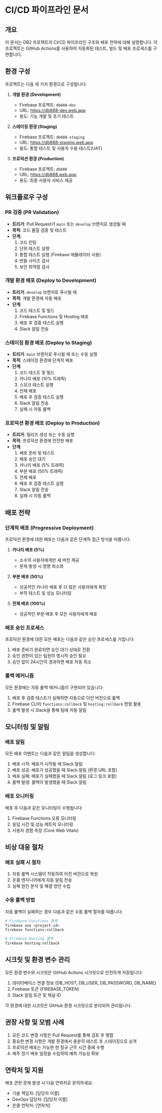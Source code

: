 # CI/CD 파이프라인 문서

## 개요

이 문서는 DB2 프로젝트의 CI/CD 파이프라인 구조와 배포 전략에 대해 설명합니다. 이 프로젝트는 GitHub Actions를 사용하여 자동화된 테스트, 빌드 및 배포 프로세스를 구현합니다.

## 환경 구성

프로젝트는 다음 세 가지 환경으로 구성됩니다:

1. **개발 환경 (Development)**
   - Firebase 프로젝트: `db888-dev`
   - URL: https://db888-dev.web.app
   - 용도: 기능 개발 및 초기 테스트

2. **스테이징 환경 (Staging)**
   - Firebase 프로젝트: `db888-staging`
   - URL: https://db888-staging.web.app
   - 용도: 통합 테스트 및 사용자 수용 테스트(UAT)

3. **프로덕션 환경 (Production)**
   - Firebase 프로젝트: `db888`
   - URL: https://db888.web.app
   - 용도: 최종 사용자 서비스 제공

## 워크플로우 구성

### PR 검증 (PR Validation)

- **트리거**: Pull Request가 `main` 또는 `develop` 브랜치로 생성될 때
- **목적**: 코드 품질 검증 및 테스트
- **단계**:
  1. 코드 린팅
  2. 단위 테스트 실행
  3. 통합 테스트 실행 (Firebase 에뮬레이터 사용)
  4. 번들 사이즈 검사
  5. 보안 취약점 검사

### 개발 환경 배포 (Deploy to Development)

- **트리거**: `develop` 브랜치로 푸시될 때
- **목적**: 개발 환경에 자동 배포
- **단계**:
  1. 코드 테스트 및 빌드
  2. Firebase Functions 및 Hosting 배포
  3. 배포 후 검증 테스트 실행
  4. Slack 알림 전송

### 스테이징 환경 배포 (Deploy to Staging)

- **트리거**: `main` 브랜치로 푸시될 때 또는 수동 실행
- **목적**: 스테이징 환경에 단계적 배포
- **단계**:
  1. 코드 테스트 및 빌드
  2. 카나리 배포 (10% 트래픽)
  3. 스모크 테스트 실행
  4. 전체 배포
  5. 배포 후 검증 테스트 실행
  6. Slack 알림 전송
  7. 실패 시 자동 롤백

### 프로덕션 환경 배포 (Deploy to Production)

- **트리거**: 릴리즈 생성 또는 수동 실행
- **목적**: 프로덕션 환경에 안전한 배포
- **단계**:
  1. 배포 준비 및 테스트
  2. 배포 승인 대기
  3. 카나리 배포 (5% 트래픽)
  4. 부분 배포 (50% 트래픽)
  5. 전체 배포
  6. 배포 후 검증 테스트 실행
  7. Slack 알림 전송
  8. 실패 시 자동 롤백

## 배포 전략

### 단계적 배포 (Progressive Deployment)

프로덕션 환경에 대한 배포는 다음과 같은 단계적 접근 방식을 따릅니다:

1. **카나리 배포 (5%)**
   - 소수의 사용자에게만 새 버전 제공
   - 문제 발생 시 영향 최소화

2. **부분 배포 (50%)**
   - 성공적인 카나리 배포 후 더 많은 사용자에게 확장
   - 부하 테스트 및 성능 모니터링

3. **전체 배포 (100%)**
   - 성공적인 부분 배포 후 모든 사용자에게 배포

### 배포 승인 프로세스

프로덕션 환경에 대한 모든 배포는 다음과 같은 승인 프로세스를 거칩니다:

1. 배포 준비가 완료되면 승인 대기 상태로 전환
2. 승인 권한이 있는 팀원의 명시적 승인 필요
3. 승인 없이 24시간이 경과하면 배포 자동 취소

### 롤백 메커니즘

모든 환경에는 자동 롤백 메커니즘이 구현되어 있습니다:

1. 배포 후 검증 테스트가 실패하면 자동으로 이전 버전으로 롤백
2. Firebase CLI의 `functions:rollback` 및 `hosting:rollback` 명령 활용
3. 롤백 발생 시 Slack을 통해 팀에 자동 알림

## 모니터링 및 알림

### 배포 알림

모든 배포 이벤트는 다음과 같은 알림을 생성합니다:

1. 배포 시작: 배포가 시작될 때 Slack 알림
2. 배포 성공: 배포가 성공했을 때 Slack 알림 (환경 URL 포함)
3. 배포 실패: 배포가 실패했을 때 Slack 알림 (로그 링크 포함)
4. 롤백 발생: 롤백이 발생했을 때 Slack 알림

### 배포 모니터링

배포 후 다음과 같은 모니터링이 수행됩니다:

1. Firebase Functions 오류 모니터링
2. 응답 시간 및 성능 메트릭 모니터링
3. 사용자 경험 측정 (Core Web Vitals)

## 비상 대응 절차

### 배포 실패 시 절차

1. 자동 롤백 시스템이 작동하여 이전 버전으로 복원
2. 온콜 엔지니어에게 자동 알림 전송
3. 실패 원인 분석 및 해결 방안 수립

### 수동 롤백 방법

자동 롤백이 실패하는 경우 다음과 같은 수동 롤백 절차를 따릅니다:

```bash
# Firebase Functions 롤백
firebase use <project-id>
firebase functions:rollback

# Firebase Hosting 롤백
firebase hosting:rollback
```

## 시크릿 및 환경 변수 관리

모든 환경 변수와 시크릿은 GitHub Actions 시크릿으로 안전하게 저장됩니다:

1. 데이터베이스 연결 정보 (DB_HOST, DB_USER, DB_PASSWORD, DB_NAME)
2. Firebase 토큰 (FIREBASE_TOKEN)
3. Slack 알림 토큰 및 채널 ID

각 환경에 대한 시크릿은 GitHub 환경 시크릿으로 분리되어 관리됩니다.

## 권장 사항 및 모범 사례

1. 모든 코드 변경 사항은 Pull Request를 통해 검토 후 병합
2. 중요한 변경 사항은 개발 환경에서 충분히 테스트 후 스테이징으로 승격
3. 프로덕션 배포는 가능한 한 정규 근무 시간 중에 수행
4. 매주 정기 배포 일정을 수립하여 예측 가능성 확보

## 연락처 및 지원

배포 관련 문제 발생 시 다음 연락처로 문의하세요:

- 기술 책임자: [담당자 이름]
- DevOps 담당자: [담당자 이름]
- 온콜 연락처: [연락처]
